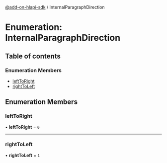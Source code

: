 [@add-on-hlapi-sdk](../overview.md) / InternalParagraphDirection

# Enumeration: InternalParagraphDirection

## Table of contents

### Enumeration Members

- [leftToRight](InternalParagraphDirection.md#leftToRight)
- [rightToLeft](InternalParagraphDirection.md#rightToLeft)

## Enumeration Members

### <a id="leftToRight" name="leftToRight"></a> leftToRight

• **leftToRight** = ``0``

___

### <a id="rightToLeft" name="rightToLeft"></a> rightToLeft

• **rightToLeft** = ``1``
